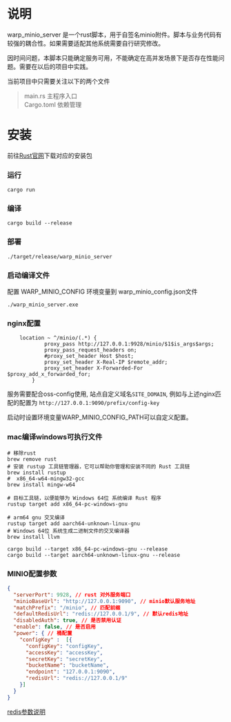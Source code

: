 # 说明

warp_minio_server 是一个rust脚本，用于自签名minio附件。脚本与业务代码有较强的耦合性。如果需要适配其他系统需要自行研究修改。

因时间问题，本脚本只能确定服务可用，不能确定在高并发场景下是否存在性能问题。需要在以后的项目中实践。

当前项目中只需要关注以下的两个文件
> main.rs 主程序入口  
> Cargo.toml 依赖管理
# 安装

前往[Rust官网](https://www.rust-lang.org/)下载对应的安装包

### 运行
```shell
cargo run
```

### 编译
```shell
cargo build --release
```

### 部署
```shell
./target/release/warp_minio_server
```


### 启动编译文件

配置 WARP_MINIO_CONFIG 环境变量到 warp_minio_config.json文件
```shell
./warp_minio_server.exe
```

### nginx配置

```shell
	location ~ ^/minio/(.*) {
			proxy_pass http://127.0.0.1:9928/minio/$1$is_args$args;
			proxy_pass_request_headers on;
			#proxy_set_header Host $host;
			proxy_set_header X-Real-IP $remote_addr;
			proxy_set_header X-Forwarded-For $proxy_add_x_forwarded_for;
		}
```

服务需要配合oss-config使用, 站点自定义域名`SITE_DOMAIN`, 例如与上述nginx匹配的配置为 `http://127.0.0.1:9090/prefix/config-key`

启动时设置环境变量WARP_MINIO_CONFIG_PATH可以自定义配置。


### mac编译windows可执行文件

```shell
# 移除rust
brew remove rust
# 安装 rustup 工具链管理器，它可以帮助你管理和安装不同的 Rust 工具链
brew install rustup
#  x86_64-w64-mingw32-gcc
brew install mingw-w64

# 目标工具链，以便能够为 Windows 64位 系统编译 Rust 程序
rustup target add x86_64-pc-windows-gnu

# arm64 gnu 交叉编译
rustup target add aarch64-unknown-linux-gnu
# Windows 64位 系统生成二进制文件的交叉编译器
brew install llvm

cargo build --target x86_64-pc-windows-gnu --release
cargo build --target aarch64-unknown-linux-gnu --release
```

### MINIO配置参数
```json
{
  "serverPort": 9928, // rust 对外服务端口
  "minioBaseUrl": "http://127.0.0.1:9090", // minio默认服务地址
  "matchPrefix": "/minio", // 匹配前缀
  "defaultRedisUrl": "redis://127.0.0.1/9", // 默认redis地址
  "disabledAuth": true, // 是否禁用认证
  "enable": false, // 是否启用
  "power": { // 桶配置
    "configKey" :  [{
      "configKey": "configKey",
      "accessKey": "accessKey",
      "secretKey": "secretKey",
      "bucketName": "bucketName",
      "endpoint": "127.0.0.1:9090",
      "redisUrl": "redis://127.0.0.1/9"
    }]
  }
}
```

[redis参数说明](https://docs.rs/redis/0.9.1/redis/#connection-parameters)